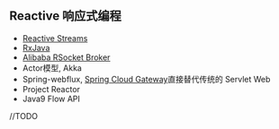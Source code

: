 Reactive 响应式编程
--------
* [Reactive Streams](https://github.com/reactive-streams/reactive-streams-jvm)
* [RxJava](https://github.com/ReactiveX/RxJava)
* [Alibaba RSocket Broker](https://github.com/alibaba/alibaba-rsocket-broker)
* Actor模型, Akka
* Spring-webflux, [Spring Cloud Gateway](https://spring.io/projects/spring-cloud-gateway)直接替代传统的 Servlet Web
* Project Reactor
* Java9 Flow API

//TODO
